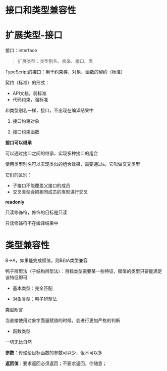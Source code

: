 # 接口和类型兼容性

# 扩展类型-接口

接口：interface

> 扩展类型：类型别名、枚举、接口、类

TypeScript的接口：用于约束类、对象、函数的契约（标准）

契约（标准）的形式：
- API文档，弱标准
- 代码约束，强标准

和类型别名一样，接口，不出现在编译结果中

1. 接口约束对象

2. 接口约束函数

**接口可以继承**

可以通过接口之间的继承，实现多种接口的组合

使用类型别名可以实现类似的组合效果，需要通过```&```，它叫做交叉类型

它们的区别：
- 子接口不能覆盖父接口的成员
- 交叉类型会把相同成员的类型进行交叉

**readonly**

只读修饰符，修饰的目标是只读

只读修饰符不在编译结果中

# 类型兼容性

B->A，如果能完成赋值，则B和A类型兼容

鸭子辨型法（子结构辨型法）：目标类型需要某一些特征，赋值的类型只要能满足该特征即可

- 基本类型：完全匹配

- 对象类型：鸭子辨型法

类型断言

当直接使用对象字面量赋值的时候，会进行更加严格的判断

- 函数类型

一切无比自然

**参数**：传递给目标函数的参数可以少，但不可以多

**返回值**：要求返回必须返回；不要求返回，你随意；